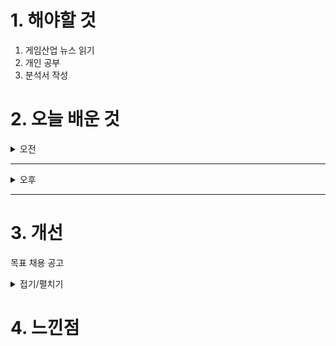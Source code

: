 
# 1. 해야할 것

1. 게임산업 뉴스 읽기 
2. 개인 공부  
3. 분석서 작성



# 2. 오늘 배운 것

<details>
<summary>오전</summary>

## 오늘의 뉴스
### [기사: 닌텐도 스위치2](https://www.gamemeca.com/view.php?gid=1757456)
![image](https://github.com/user-attachments/assets/f309e952-b6c4-4c95-a439-4533d89b8546)
```
내구도가 부족했던 스위치1을 보완한 스위치2가 판매될 예정이다.
성능만 잘 따라준다면 완벽한 대체가 될 것이라고 생각되는데...
같이 살만한 게임, 타이틀 게임이 나올것 같은 예감이 든다.
설마... 젤다3?
```
</details>

****

<details>
<summary>오후</summary>


</details>

****


# 3. 개선
목표 채용 공고

<details>
<summary>접기/펼치기</summary>

![image](https://github.com/user-attachments/assets/20a1b919-21ee-4627-be48-4455dd8cccb3)

## 레벨 구상
[유튜브: 오버킬 시나리오 시연](https://www.youtube.com/watch?v=r1ylKBzTy9g)

[유튜브: 오버킬 정예 시연](https://www.youtube.com/watch?v=33MR3MifGbU)

[유튜브: 오버킬 플레이영상 30분](https://www.youtube.com/watch?v=X-tC_AWtGh0)

[나무위키: 오버킬](https://namu.wiki/w/%ED%94%84%EB%A1%9C%EC%A0%9D%ED%8A%B8%20%EC%98%A4%EB%B2%84%ED%82%AC)

[채용공고: 오버킬 레벨디자인](https://career.nexon.com/user/recruit/member/postDetail?joinCorp=NO&reNo=20250006&currentPage=0)


</details>



# 4. 느낀점
